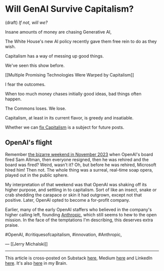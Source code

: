 # Will GenAI Survive Capitalism?
 (draft)
*If not, will we?*

Insane amounts of money are chasing Generative AI, 

The White House's new AI policy recently gave them free rein to do as they wish.



Capitalism has a way of messing up good things. 

We've seen this show before. 

[[Multiple Promising Technologies Were Warped by Capitalism]]

I fear the outcomes. 

When too much money chases initially good ideas, bad things often happen. 

The Commons loses. We lose. 

Capitalism, at least in its current flavor, is greedy and insatiable. 

Whether we can [fix Capitalism](https://bra.in/2pJEWB) is a subject for future posts. 

## OpenAI's flight

Remember [the bizarre weekend in November 2023](https://bra.in/2joE85) when OpenAI's board fired Sam Altman, then everyone resigned, then he was rehired and the board was fired? Weird, wasn't it? Oh, but before he was rehired, Microsoft hired him! Then not. The whole thing was a surreal, real-time soap opera, played out in the public sphere. 

My interpretation of that weekend was that OpenAI was shaking off its higher purpose, and settling in to capitalism. Sort of like an insect, snake or crab shedding the carapace or skin it had outgrown, except not that positive. Later, OpenAI opted to become a for-profit company. 

Earlier, many of the early OpenAI staffers who believed in the company's higher calling left, founding [Anthropic](https://bra.in/6pxBPK), which still seems to hew to the open mission. In the face of the temptations I'm describing, this deserves extra praise. 

#OpenAI, #critiquesofcapitalism, #innovation, #Anthropic, 

— [[Jerry Michalski]] 

--- 
This article is cross-posted on Substack [here](), Medium [here]() and LinkedIn [here](). It's also [here]() in my Brain.  